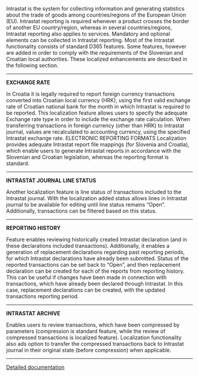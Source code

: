 Intrastat is the system for collecting information and generating statistics about the trade of goods among countries/regions of the European Union (EU). Intrastat reporting is required whenever a product crosses the border of another EU country/region, whereas in several countries/regions, Intrastat reporting also applies to services. Mandatory and optional elements can be collected in Intrastat reporting. Most of the Intrastat functionality consists of standard D365 features. Some features, however are added in order to comply with the requirements of the Slovenian and Croatian local authorities. These localized enhancements are described in the following section.

-----

**EXCHANGE RATE**
 

In Croatia it is legally required to report foreign currency transactions converted into Croatian local currency (HRK), using the first valid exchange rate of Croatian national bank for the month in which Intrastat is required to be reported. This localization feature allows users to specify the adequate Exchange rate type in order to include the exchange rate calculation. When transferring transactions in foreign currency (other than HRK) to Intrastat journal, values are recalculated to accounting currency, using the specified Intrastat exchange rate.
ELECTRONIC REPORTING FORMATS Localization provides adequate Intrastat report file mappings (for Slovenia and Croatia), which enable users to generate Intrastat reports in accordance with the Slovenian and Croatian legislation, whereas the reporting format is standard.

-----
**INTRASTAT JOURNAL LINE STATUS**

Another localization feature is line status of transactions included to the Intrastat journal. With the localization added status allows lines in Intrastat journal to be available for editing until line status remains “Open”. Additionally, transactions can be filtered based on this status.

-----
**REPORTING HISTORY**

Feature enables reviewing historically created Intrastat declaration (and in these declarations included transactions). Additionally, it enables a generation of replacement declarations regarding past reporting periods, for which Intrastat declarations have already been submitted. Status of the reported transactions can be set back to “Open”, and then replacement declaration can be created for each of the reports from reporting history. This can be useful if changes have been made in connection with transactions, which have already been declared through Intrastat. In this case, replacement declarations can be created, with the updated transactions reporting period.

-----
**INTRASTAT ARCHIVE**

Enables users to review transactions, which have been compressed by parameters (compression is standard feature, while the review of compressed transactions is localized feature). Localization functionality also ads option to transfer the compressed transactions back to Intrastat journal in their original state (before compression) when applicable.

-----

[Detailed documentation](http://axweb/D365O%20Localization%20Documents/D365O%20LOC_Intrastat.docx?Web=1)